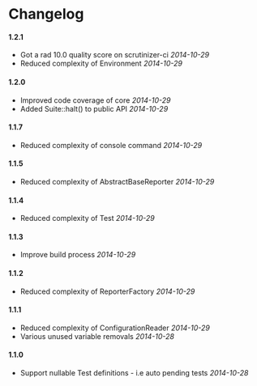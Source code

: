 # Changelog

#### 1.2.1

* Got a rad 10.0 quality score on scrutinizer-ci *2014-10-29*
* Reduced complexity of Environment *2014-10-29*

#### 1.2.0

* Improved code coverage of core *2014-10-29*
* Added Suite::halt() to public API *2014-10-29*

#### 1.1.7

* Reduced complexity of console command *2014-10-29*

#### 1.1.5

* Reduced complexity of AbstractBaseReporter *2014-10-29*

#### 1.1.4

* Reduced complexity of Test *2014-10-29*

#### 1.1.3

* Improve build process *2014-10-29*

#### 1.1.2

* Reduced complexity of ReporterFactory *2014-10-29*

#### 1.1.1

* Reduced complexity of ConfigurationReader *2014-10-29*
* Various unused variable removals *2014-10-28*

#### 1.1.0

* Support nullable Test definitions - i.e auto pending tests *2014-10-28*

